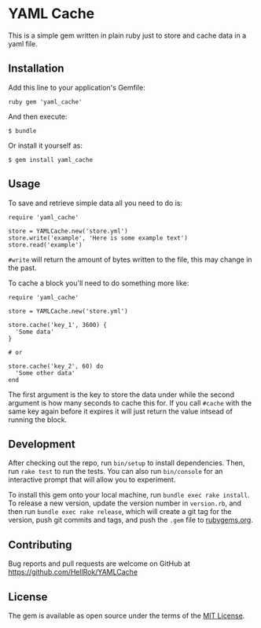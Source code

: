 # YAML Cache

This is a simple gem written in plain ruby just to store and cache data in a
yaml file.

## Installation

Add this line to your application's Gemfile:

```ruby gem 'yaml_cache' ```

And then execute:

    $ bundle

Or install it yourself as:

    $ gem install yaml_cache

## Usage

To save and retrieve simple data all you need to do is:

```
require 'yaml_cache'

store = YAMLCache.new('store.yml')
store.write('example', 'Here is some example text')
store.read('example')
```

`#write` will return the amount of bytes written to the file, this may change
in the past.

To cache a block you'll need to do something more like:

```
require 'yaml_cache'

store = YAMLCache.new('store.yml')

store.cache('key_1', 3600) {
  'Some data'
}

# or

store.cache('key_2', 60) do
  'Some other data'
end
```

The first argument is the key to store the data under while the second argument
is how many seconds to cache this for. If you call `#cache` with the same key
again before it expires it will just return the value intsead of running the
block.

## Development

After checking out the repo, run `bin/setup` to install dependencies. Then, run
`rake test` to run the tests. You can also run `bin/console` for an interactive
prompt that will allow you to experiment.

To install this gem onto your local machine, run `bundle exec rake install`. To
release a new version, update the version number in `version.rb`, and then run
`bundle exec rake release`, which will create a git tag for the version, push
git commits and tags, and push the `.gem` file to
[rubygems.org](https://rubygems.org).

## Contributing

Bug reports and pull requests are welcome on GitHub at
https://github.com/HellRok/YAMLCache

## License

The gem is available as open source under the terms of the [MIT
License](https://opensource.org/licenses/MIT).
